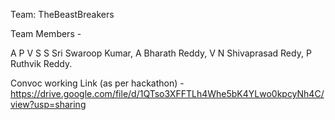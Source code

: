 Team: TheBeastBreakers 

Team Members -

A P V S S Sri Swaroop Kumar,
A Bharath Reddy, 
V N Shivaprasad Redy, 
P Ruthvik Reddy.

Convoc working Link (as per hackathon) - https://drive.google.com/file/d/1QTso3XFFTLh4Whe5bK4YLwo0kpcyNh4C/view?usp=sharing
